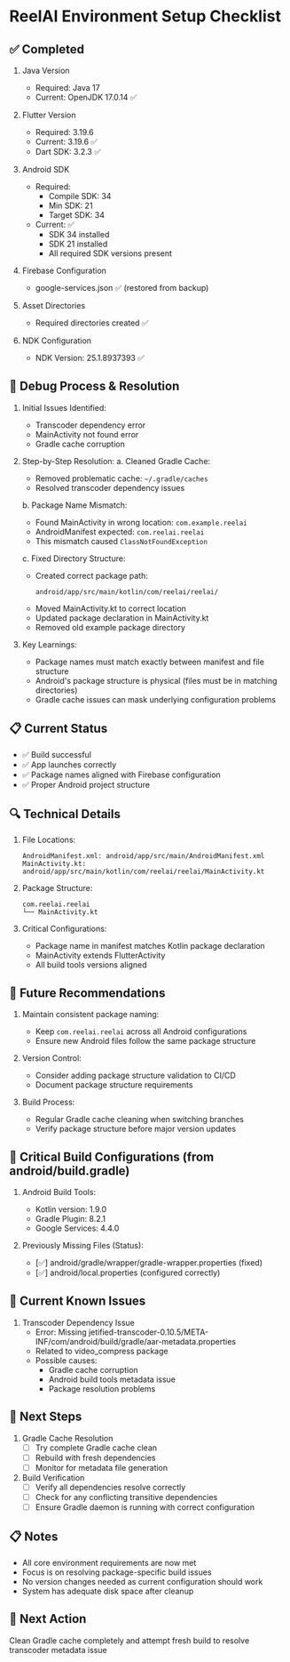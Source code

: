 # ReelAI Environment Setup Checklist

## ✅ Completed
1. Java Version
   - Required: Java 17
   - Current: OpenJDK 17.0.14 ✅

2. Flutter Version
   - Required: 3.19.6
   - Current: 3.19.6 ✅
   - Dart SDK: 3.2.3 ✅

3. Android SDK
   - Required: 
     - Compile SDK: 34
     - Min SDK: 21
     - Target SDK: 34
   - Current: ✅
     - SDK 34 installed
     - SDK 21 installed
     - All required SDK versions present

4. Firebase Configuration
   - google-services.json ✅ (restored from backup)

5. Asset Directories
   - Required directories created ✅

6. NDK Configuration
   - NDK Version: 25.1.8937393 ✅

## 🔄 Debug Process & Resolution
1. Initial Issues Identified:
   - Transcoder dependency error
   - MainActivity not found error
   - Gradle cache corruption

2. Step-by-Step Resolution:
   a. Cleaned Gradle Cache:
      - Removed problematic cache: `~/.gradle/caches`
      - Resolved transcoder dependency issues
   
   b. Package Name Mismatch:
      - Found MainActivity in wrong location: `com.example.reelai`
      - AndroidManifest expected: `com.reelai.reelai`
      - This mismatch caused `ClassNotFoundException`

   c. Fixed Directory Structure:
      - Created correct package path:
        ```
        android/app/src/main/kotlin/com/reelai/reelai/
        ```
      - Moved MainActivity.kt to correct location
      - Updated package declaration in MainActivity.kt
      - Removed old example package directory

3. Key Learnings:
   - Package names must match exactly between manifest and file structure
   - Android's package structure is physical (files must be in matching directories)
   - Gradle cache issues can mask underlying configuration problems

## 📋 Current Status
- ✅ Build successful
- ✅ App launches correctly
- ✅ Package names aligned with Firebase configuration
- ✅ Proper Android project structure

## 🔍 Technical Details
1. File Locations:
   ```
   AndroidManifest.xml: android/app/src/main/AndroidManifest.xml
   MainActivity.kt: android/app/src/main/kotlin/com/reelai/reelai/MainActivity.kt
   ```

2. Package Structure:
   ```
   com.reelai.reelai
   └── MainActivity.kt
   ```

3. Critical Configurations:
   - Package name in manifest matches Kotlin package declaration
   - MainActivity extends FlutterActivity
   - All build tools versions aligned

## 📝 Future Recommendations
1. Maintain consistent package naming:
   - Keep `com.reelai.reelai` across all Android configurations
   - Ensure new Android files follow the same package structure

2. Version Control:
   - Consider adding package structure validation to CI/CD
   - Document package structure requirements

3. Build Process:
   - Regular Gradle cache cleaning when switching branches
   - Verify package structure before major version updates

## 🔄 Critical Build Configurations (from android/build.gradle)
1. Android Build Tools:
   - Kotlin version: 1.9.0
   - Gradle Plugin: 8.2.1
   - Google Services: 4.4.0

2. Previously Missing Files (Status):
   - [✅] android/gradle/wrapper/gradle-wrapper.properties (fixed)
   - [✅] android/local.properties (configured correctly)

## 🚫 Current Known Issues
1. Transcoder Dependency Issue
   - Error: Missing jetified-transcoder-0.10.5/META-INF/com/android/build/gradle/aar-metadata.properties
   - Related to video_compress package
   - Possible causes:
     - Gradle cache corruption
     - Android build tools metadata issue
     - Package resolution problems

## 📝 Next Steps
1. Gradle Cache Resolution
   - [ ] Try complete Gradle cache clean
   - [ ] Rebuild with fresh dependencies
   - [ ] Monitor for metadata file generation

2. Build Verification
   - [ ] Verify all dependencies resolve correctly
   - [ ] Check for any conflicting transitive dependencies
   - [ ] Ensure Gradle daemon is running with correct configuration

## 📋 Notes
- All core environment requirements are now met
- Focus is on resolving package-specific build issues
- No version changes needed as current configuration should work
- System has adequate disk space after cleanup

## 🔄 Next Action
Clean Gradle cache completely and attempt fresh build to resolve transcoder metadata issue 